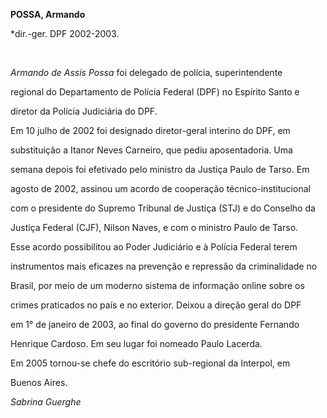 **POSSA, Armando**



\*dir.-ger. DPF 2002-2003.



           



*Armando de Assis Possa* foi delegado de polícia, superintendente

regional do Departamento de Polícia Federal (DPF) no Espírito Santo e

diretor da Polícia Judiciária do DPF.



Em 10 julho de 2002 foi designado diretor-geral interino do DPF, em

substituição a Itanor Neves Carneiro, que pediu aposentadoria. Uma

semana depois foi efetivado pelo ministro da Justiça Paulo de Tarso. Em

agosto de 2002, assinou um acordo de cooperação técnico-institucional

com o presidente do Supremo Tribunal de Justiça (STJ) e do Conselho da

Justiça Federal (CJF), Nilson Naves, e com o ministro Paulo de Tarso.

Esse acordo possibilitou ao Poder Judiciário e à Polícia Federal terem

instrumentos mais eficazes na prevenção e repressão da criminalidade no

Brasil, por meio de um moderno sistema de informação online sobre os

crimes praticados no país e no exterior. Deixou a direção geral do DPF

em 1° de janeiro de 2003, ao final do governo do presidente Fernando

Henrique Cardoso. Em seu lugar foi nomeado Paulo Lacerda.



Em 2005 tornou-se chefe do escritório sub-regional da Interpol, em

Buenos Aires.



*Sabrina Guerghe*



 



